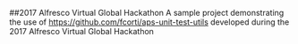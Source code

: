 ##2017 Alfresco Virtual Global Hackathon
A sample project demonstrating the use of https://github.com/fcorti/aps-unit-test-utils developed during the 2017 Alfresco Virtual Global Hackathon
